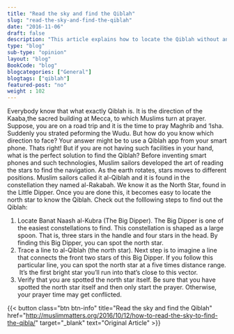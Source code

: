 ```yaml
--- 
title: "Read the sky and find the Qiblah" 
slug: "read-the-sky-and-find-the-qiblah"
date: "2016-11-06" 
draft: false 
description: "This article explains how to locate the Qiblah without any electronic device." 
type: "blog"
sub-type: "opinion" 
layout: "blog" 
BookCode: "blog"
blogcategories: ["General"]
blogtags: ["qiblah"]
featured-post: "no"
weight : 102
---  
```

Everybody know that what exactly Qiblah is. It is the direction of the Kaaba,the sacred building at Mecca, to which Muslims turn at prayer. Suppose, you are on a road trip and it is the time to pray Maghrib and ‘Isha. Suddenly you strated peforming the Wudu. But how do you know which direction to face? Your answer might be to use a Qiblah app from your smart phone. Thats right! But if you are not having such facilities in your hand, what is the perfect solution to find the Qiblah? Before inventing smart phones and such technologies, Muslim sailors developed the art of reading the stars to find the navigation. As the earth rotates, stars moves to different positions. Muslim sailors called it al-Qiblah and it is found in the constellation they named al-Rakabah. We know it as the North Star, found in the Little Dipper. Once you are done this, it becomes easy to locate the north star to know the Qiblah. Check out the folllowing steps to find out the Qiblah:

1. Locate Banat Naash al-Kubra (The Big Dipper).
The Big Dipper is one of the easiest constellations to find. This constellation is shaped as a large spoon. That is, three stars in the handle and four stars in the head. By finding this Big Dipper, you can spot the north star.
2. Trace a line to al-Qiblah (the north star).
Next step is to imagine a line that connects the front two stars of this Big Dipper. If you follow this particular line, you can spot the north star at a five times distance range.  It&#8217;s the first bright star you&#8217;ll run into that&#8217;s close to this vector.
3. Verify that you are spotted the north star itself.
Be sure that you have spotted the north star itself and then only start the prayer. Otherwise, your prayer time may get conflicted.

{{< button class="btn btn-info" title="Read the sky and find the Qiblah" href="http://muslimmatters.org/2016/10/12/how-to-read-the-sky-to-find-the-qibla/" target="_blank" text="Original Article" >}}
